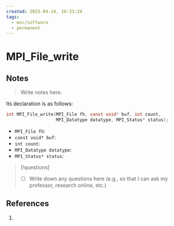 ```yaml
---
created: 2025-04-14, 16:33:24
tags:
  - msc/software
  - permanent
---
```

# MPI_File_write

## Notes

> Write notes here.

Its declaration is as follows:

```c
int MPI_File_write(MPI_File fh, const void* buf, int count,
                   MPI_Datatype datatype, MPI_Status* status);
```

- `MPI_File fh`:
- `const void* buf`:
- `int count`:
- `MPI_Datatype datatype`:
- `MPI_Status* status`:

> [!questions]
> - [ ] Write down any questions here (e.g., so that I can ask my professor, research online, etc.)

## References

1. 
